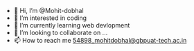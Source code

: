 - 👋 Hi, I’m @Mohit-dobhal
- 👀 I’m interested in coding
- 🌱 I’m currently learning web devlopment
- 💞️ I’m looking to collaborate on ...
- 📫 How to reach me 54898_mohitdobhal@gbpuat-tech.ac.in

<!---
Mohit-dobhal/Mohit-dobhal is a ✨ special ✨ repository because its `README.md` (this file) appears on your GitHub profile.
You can click the Preview link to take a look at your changes.
--->
